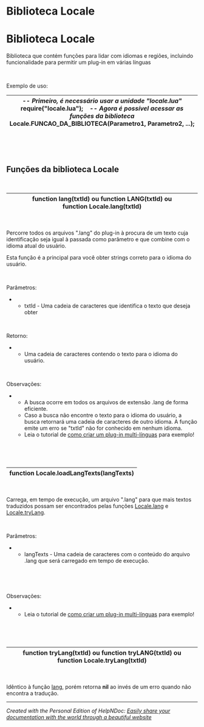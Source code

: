 # Biblioteca Locale

# Biblioteca Locale

Biblioteca que contém funções para lidar com idiomas e regiões, incluindo funcionalidade para permitir um plug-in em várias línguas

&nbsp;

Exemplo de uso:

| *\-- Primeiro, é necessário usar a unidade "locale.lua"* require("locale.lua");    *-- Agora é possível acessar as funções da biblioteca* Locale.FUNCAO\_DA\_BIBLIOTECA(Parametro1, Parametro2, ...); |
| --- |


&nbsp;

&nbsp;

## Funções da biblioteca Locale

&nbsp;

| **function** lang(txtId) ou **function** LANG(txtId) ou **function** Locale.lang(txtId) |
| --- |


&nbsp;

Percorre todos os arquivos ".lang" do plug-in à procura de um texto cuja identificação seja igual à passada como parâmetro e que combine com o idioma atual do usuário.

Esta função é a principal para você obter strings correto para o idioma do usuário.

&nbsp;

Parâmetros:

* &nbsp;
  * txtId - Uma cadeia de caracteres que identifica o texto que deseja obter

&nbsp;

Retorno:

* &nbsp;
  * Uma cadeia de caracteres contendo o texto para o idioma do usuário.

&nbsp;

Observações:

* &nbsp;
  * A busca ocorre em todos os arquivos de extensão .lang de forma eficiente.
  * Caso a busca não encontre o texto para o idioma do usuário, a busca retornará uma cadeia de caracteres de outro idioma. A função emite um erro se "txtId" não for conhecido em nenhum idioma.
  * Leia o tutorial de [como criar um plug-in multi-línguas](<Criandoumpluginparavariosidiomas.md>) para exemplo\!

&nbsp;

&nbsp;

| **function** Locale.loadLangTexts(langTexts) |
| --- |


&nbsp;

Carrega, em tempo de execução, um arquivo ".lang" para que mais textos traduzidos possam ser encontrados pelas funções [Locale.lang](<BibliotecaLocale.md#lang()>) e [Locale.tryLang](<BibliotecaLocale.md#Locale.tryLang>).

&nbsp;

Parâmetros:

* &nbsp;
  * langTexts - Uma cadeia de caracteres com o conteúdo do arquivo .lang que será carregado em tempo de execução.

&nbsp;

&nbsp;

Observações:

* &nbsp;
  * Leia o tutorial de [como criar um plug-in multi-línguas](<Criandoumpluginparavariosidiomas.md>) para exemplo\!

&nbsp;

&nbsp;

| **function** tryLang(txtId) ou **function** tryLANG(txtId) ou **function** Locale.tryLang(txtId) |
| --- |


&nbsp;

Idêntico à função [lang](<BibliotecaLocale.md#lang()>), porém retorna **nil** ao invés de um erro quando não encontra a tradução.


***
_Created with the Personal Edition of HelpNDoc: [Easily share your documentation with the world through a beautiful website](<https://www.helpndoc.com/feature-tour/produce-html-websites/>)_

